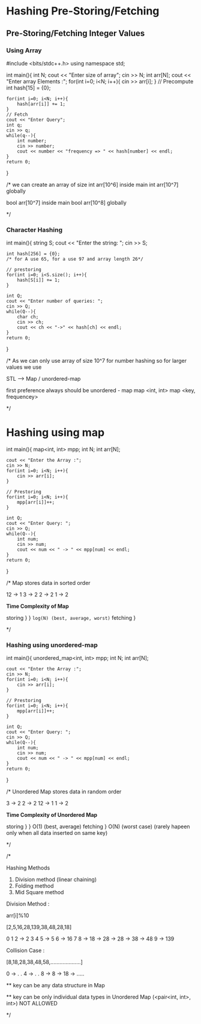 # Hashing Pre-Storing/Fetching
## Pre-Storing/Fetching Integer Values

### Using Array

#include <bits/stdc++.h>
using namespace std;

int main(){
    int N;
    cout << "Enter size of array";
    cin >> N;
    int arr[N];
    cout << "Enter array Elements :";
    for(int i=0; i<N; i++){
        cin >> arr[i];
    }
    // Precompute
    int hash[15] = {0};

    for(int i=0; i<N; i++){
        hash[arr[i]] += 1;
    }
    // Fetch
    cout << "Enter Query";
    int q;
    cin >> q;
    while(q--){
        int number;
        cin >> number;
        cout << number << "frequency => " << hash[number] << endl;
    }
    return 0;
}


/* 
we can create an array of size 
int arr[10^6] inside main
int arr[10^7] globally

bool arr[10^7] inside main
bool arr[10^8] globally

*/


### Character Hashing

int main(){
    string S;
    cout << "Enter the string: ";
    cin >> S;

    int hash[256] = {0};
    /* for A use 65, for a use 97 and array length 26*/

    // prestoring
    for(int i=0; i<S.size(); i++){
        hash[S[i]] += 1;
    }

    int Q;
    cout << "Enter number of queries: ";
    cin >> Q;
    while(Q--){
        char ch;
        cin >> ch;
        cout << ch << "->" << hash[ch] << endl;
    }
    return 0;
}


/* 
As we can only use array of size 10^7 for number hashing
so for larger values we use 

STL --> Map / unordered-map

first preference always should be unordered - map
map <int, int>
map <key, frequencey>

*/


# Hashing using map

int main(){
    map<int, int> mpp;
    int N;
    int arr[N];

    cout << "Enter the Array :";
    cin >> N;
    for(int i=0; i<N; i++){
        cin >> arr[i];
    }

    // Prestoring
    for(int i=0; i<N; i++){
        mpp[arr[i]]++;
    }

    int Q;
    cout << "Enter Query: ";
    cin >> Q;
    while(Q--){
        int num;
        cin >> num;
        cout << num << " -> " << mpp[num] << endl;
    }
    return 0;
}


/*
Map stores data in sorted order

12 -> 1
3 -> 2
2 -> 2
1 -> 2

**Time Complexity of Map**

storing    }
           } `log(N) (best, average, worst)`
fetching   }

*/


### Hashing using unordered-map

int main(){
    unordered_map<int, int> mpp;
    int N;
    int arr[N];

    cout << "Enter the Array :";
    cin >> N;
    for(int i=0; i<N; i++){
        cin >> arr[i];
    }

    // Prestoring
    for(int i=0; i<N; i++){
        mpp[arr[i]]++;
    }

    int Q;
    cout << "Enter Query: ";
    cin >> Q;
    while(Q--){
        int num;
        cin >> num;
        cout << num << " -> " << mpp[num] << endl;
    }
    return 0;
}

/*
Unordered Map stores data in random order

3 -> 2
2 -> 2
12 -> 1
1 -> 2

**Time Complexity of Unordered Map**

storing    }
           } O(1) (best, average)
fetching   } O(N) (worst case) (rarely hapeen only when all data inserted on same key)

*/



/* 

Hashing Methods

1. Division method (linear chaining)
2. Folding method
3. Mid Square method


Division Method :

arr[i]%10

[2,5,16,28,139,38,48,28,18]

0
1
2 -> 2
3
4
5 -> 5
6 -> 16
7
8 -> 18 -> 28 -> 28 -> 38 -> 48
9 -> 139


Collision Case :

[8,18,28,38,48,58,....................]


0 ->
.
.
4 ->
.
.
8 -> 8 -> 18 -> .....


** key can be any data structure in Map

** key can be only individual data types in Unordered Map (<pair<int, int>, int>) NOT ALLOWED

*/

<!-- TODO Need to format the above explanation in md format -->